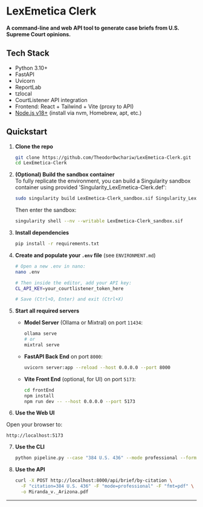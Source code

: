 # LexEmetica Clerk

**A command-line and web API tool to generate case briefs from U.S. Supreme Court opinions.**

## Tech Stack

- Python 3.10+
- FastAPI
- Uvicorn
- ReportLab
- tzlocal
- CourtListener API integration
- Frontend: React + Tailwind + Vite (proxy to API)
- [Node.js v18+](https://nodejs.org/) (install via nvm, Homebrew, apt, etc.)

## Quickstart

1. **Clone the repo**

   ```bash
   git clone https://github.com/TheodorOwchariw/LexEmetica-Clerk.git
   cd LexEmetica-Clerk
   ```

2. **(Optional) Build the sandbox container**\
   To fully replicate the environment, you can build a Singularity sandbox container using provided 'Singularity_LexEmetica-Clerk.def':

   ```bash
   sudo singularity build LexEmetica-Clerk_sandbox.sif Singularity_LexEmetica-Clerk.def
   ```

   Then enter the sandbox:

   ```bash
   singularity shell --nv --writable LexEmetica-Clerk_sandbox.sif
   ```

3. **Install dependencies**

   ```bash
   pip install -r requirements.txt
   ```

 4. **Create and populate your `.env` file** (see `ENVIRONMENT.md`)

    ```bash
    # Open a new .env in nano:
    nano .env

    # Then inside the editor, add your API key:
    CL_API_KEY=your_courtlistener_token_here

    # Save (Ctrl+O, Enter) and exit (Ctrl+X)
    ```

5. **Start all required servers**

   - **Model Server** (Ollama or Mixtral) on port `11434`:
     ```bash
     ollama serve
     # or
     mixtral serve
     ```
   - **FastAPI Back End** on port `8000`:
     ```bash
     uvicorn server:app --reload --host 0.0.0.0 --port 8000
     ```
   - **Vite Front End** (optional, for UI) on port `5173`:
     ```bash
     cd frontEnd
     npm install
     npm run dev -- --host 0.0.0.0 --port 5173
     ```

6. **Use the Web UI**

Open your browser to:

```
http://localhost:5173
```

7. **Use the CLI**

   ```bash
   python pipeline.py --case "384 U.S. 436" --mode professional --format pdf
   ```

8. **Use the API**

   ```bash
   curl -X POST http://localhost:8000/api/brief/by-citation \
     -F "citation=384 U.S. 436" -F "mode=professional" -F "fmt=pdf" \
     -o Miranda_v._Arizona.pdf
   ```

---

